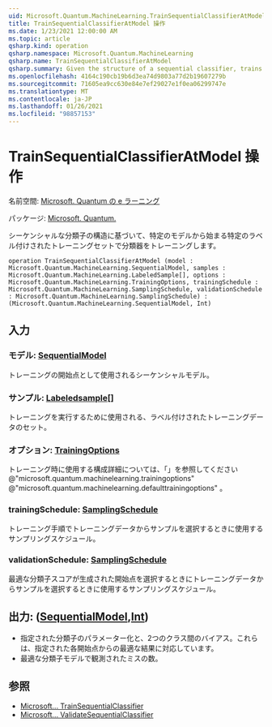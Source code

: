 ```yaml
---
uid: Microsoft.Quantum.MachineLearning.TrainSequentialClassifierAtModel
title: TrainSequentialClassifierAtModel 操作
ms.date: 1/23/2021 12:00:00 AM
ms.topic: article
qsharp.kind: operation
qsharp.namespace: Microsoft.Quantum.MachineLearning
qsharp.name: TrainSequentialClassifierAtModel
qsharp.summary: Given the structure of a sequential classifier, trains the classifier on a given labeled training set, starting from a particular model.
ms.openlocfilehash: 4164c190cb19b6d3ea74d9803a77d2b19607279b
ms.sourcegitcommit: 71605ea9cc630e84e7ef29027e1f0ea06299747e
ms.translationtype: MT
ms.contentlocale: ja-JP
ms.lasthandoff: 01/26/2021
ms.locfileid: "98857153"
---
```

# <a name="trainsequentialclassifieratmodel-operation"></a>TrainSequentialClassifierAtModel 操作

名前空間: [Microsoft. Quantum の e ラーニング](xref:Microsoft.Quantum.MachineLearning)

パッケージ: [Microsoft. Quantum.](https://nuget.org/packages/Microsoft.Quantum.MachineLearning)


シーケンシャルな分類子の構造に基づいて、特定のモデルから始まる特定のラベル付けされたトレーニングセットで分類器をトレーニングします。

```qsharp
operation TrainSequentialClassifierAtModel (model : Microsoft.Quantum.MachineLearning.SequentialModel, samples : Microsoft.Quantum.MachineLearning.LabeledSample[], options : Microsoft.Quantum.MachineLearning.TrainingOptions, trainingSchedule : Microsoft.Quantum.MachineLearning.SamplingSchedule, validationSchedule : Microsoft.Quantum.MachineLearning.SamplingSchedule) : (Microsoft.Quantum.MachineLearning.SequentialModel, Int)
```


## <a name="input"></a>入力

### <a name="model--sequentialmodel"></a>モデル: [SequentialModel](xref:Microsoft.Quantum.MachineLearning.SequentialModel)

トレーニングの開始点として使用されるシーケンシャルモデル。


### <a name="samples--labeledsample"></a>サンプル: [Labeledsample](xref:Microsoft.Quantum.MachineLearning.LabeledSample)[]

トレーニングを実行するために使用される、ラベル付けされたトレーニングデータのセット。


### <a name="options--trainingoptions"></a>オプション: [TrainingOptions](xref:Microsoft.Quantum.MachineLearning.TrainingOptions)

トレーニング時に使用する構成詳細については、「」を参照してください @"microsoft.quantum.machinelearning.trainingoptions" @"microsoft.quantum.machinelearning.defaulttrainingoptions" 。


### <a name="trainingschedule--samplingschedule"></a>trainingSchedule: [SamplingSchedule](xref:Microsoft.Quantum.MachineLearning.SamplingSchedule)

トレーニング手順でトレーニングデータからサンプルを選択するときに使用するサンプリングスケジュール。


### <a name="validationschedule--samplingschedule"></a>validationSchedule: [SamplingSchedule](xref:Microsoft.Quantum.MachineLearning.SamplingSchedule)

最適な分類子スコアが生成された開始点を選択するときにトレーニングデータからサンプルを選択するときに使用するサンプリングスケジュール。



## <a name="output--sequentialmodelint"></a>出力: ([SequentialModel](xref:Microsoft.Quantum.MachineLearning.SequentialModel),[Int](xref:microsoft.quantum.lang-ref.int))

- 指定された分類子のパラメーター化と、2つのクラス間のバイアス。これらは、指定された各開始点からの最適な結果に対応しています。
- 最適な分類子モデルで観測されたミスの数。

## <a name="see-also"></a>参照

- [Microsoft... TrainSequentialClassifier](xref:Microsoft.Quantum.MachineLearning.TrainSequentialClassifier)
- [Microsoft... ValidateSequentialClassifier](xref:Microsoft.Quantum.MachineLearning.ValidateSequentialClassifier)
